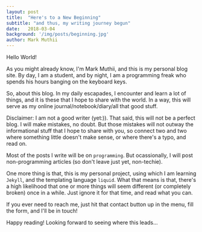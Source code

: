 ```yaml
---
layout: post
title:  "Here's to a New Beginning"
subtitle: "and thus, my writing journey begun"
date:   2018-03-04
background: '/img/posts/beginning.jpg'
author: Mark Muthii
---
```

Hello World!

As you might already know, I'm Mark Muthii, and this is my personal blog site. By day, I am a student, and by night, I am a programming freak who spends his hours banging on the keyboard keys.

So, about this blog. In my daily escapades, I encounter and learn a lot of things, and it is these that I hope to share with the world. In a way, this will serve as my online journal/notebook/diary/all that good stuff.

Disclaimer: I am not a good writer (yet:)). That said, this will not be a perfect blog. I will make mistakes, no doubt. But those mistakes will not outway the informational stuff that I hope to share with you, so connect two and two where something little doesn't make sense, or where there's a typo, and read on.

Most of the posts I write will be on `programming`. But ocassionally, I will post non-programming articles (so don't leave just yet, non-techie).

One more thing is that, this is my personal project, using which I am learning ```Jekyll```, and the templating language ```liquid```. What that means is that, there's a high likelihood that one or more things will seem different (or completely broken) once in a while. Just ignore it for that time, and read what you can.

If you ever need to reach me, just hit that contact button up in the menu, fill the form, and I'll be in touch!

Happy reading! Looking forward to seeing where this leads...

